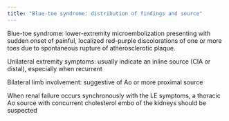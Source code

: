 ```yaml
---
title: "Blue-toe syndrome: distribution of findings and source"
---
```

Blue-toe syndrome: lower-extremity microembolization presenting with sudden onset of painful, localized red-purple discolorations of one or more toes due to spontaneous rupture of atherosclerotic plaque.

Unilateral extremity symptoms: usually indicate an inline source (CIA or distal), especially when recurrent

Bilateral limb involvement: suggestive of Ao or more proximal source

When renal failure occurs synchronously with the LE symptoms, a thoracic Ao source with concurrent cholesterol embo of the kidneys should be suspected

